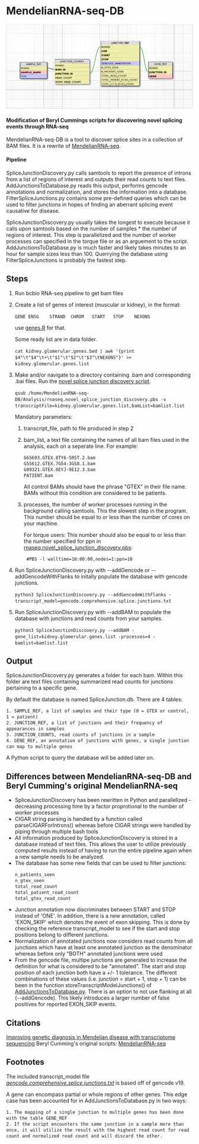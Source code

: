 ﻿# MendelianRNA-seq-DB

![alt text](./SpliceJunctionSchema.png)

#### Modification of Beryl Cummings scripts for discovering novel splicing events through RNA-seq

MendelianRNA-seq-DB is a tool to discover splice sites in a collection of BAM files. It is a rewrite of [MendelianRNA-seq](https://github.com/dennis-kao/MendelianRNA-seq).

#### Pipeline

SpliceJunctionDiscovery.py calls samtools to report the presence of introns from a list of regions of interest and outputs their read counts to text files. AddJunctionsToDatabase.py reads this output, performs gencode annotations and normalization, and stores the information into a database. FilterSpliceJunctions.py contains some pre-defined queries which can be used to filter junctions in hopes of finding an aberrant splicing event causative for disease.

SpliceJunctionDiscovery.py usually takes the longest to execute because it calls upon samtools based on the number of samples * the number of regions of interest. This step is parallelized and the number of worker processes can specified in the torque file or as an arguement to the script. AddJunctionsToDatabase.py is much faster and likely takes minutes to an hour for sample sizes less than 100. Querrying the database using FilterSpliceJunctions is probably the fastest step.

## Steps

1. Run bcbio RNA-seq pipeline to get bam files

2. Create a list of genes of interest (muscular or kidney), in the format:
	
	```GENE	ENSG	STRAND	CHROM	START	STOP	NEXONS```

	use [genes.R](https://github.com/naumenko-sa/bioscripts/blob/master/genes.R) for that.

	Some ready list are in data folder.

	```cat kidney.glomerular.genes.bed | awk '{print $4"\t"$4"\t+\t"$1"\t"$2"\t"$3"\tNEXONS"}' >> kidney.glomerular.genes.list```

3. Make and/or navigate to a directory containing .bam and corresponding .bai files. Run the [novel splice junction discovery script](Analysis/rnaseq.novel_splice_junction_discovery.pbs).

	```qsub /home/MendelianRNA-seq-DB/Analysis/rnaseq.novel_splice_junction_discovery.pbs -v transcriptFile=kidney.glomerular.genes.list,bamList=bamlist.list```

	Mandatory parameters:
	1. transcript_file, path to file produced in step 2
	2. bam_list, a text file containing the names of all bam files used in the analysis, each on a seperate line. For example:

		```
		G65693.GTEX.8TY6-5R5T.2.bam
		G55612.GTEX.7G54-3GS8.1.bam
		G09321.GTEX.0EYJ-9E12.3.bam
		PATIENT.bam
		```
		
		All control BAMs should have the phrase "GTEX" in their file name. BAMs without this condition are considered to be patients.

	3. processes, the number of worker processes running in the background calling samtools. This the slowest step in the program. This number should be equal to or less than the number of cores on your machine. 
	
		For torque users: This number should also be equal to or less than the number specified for ppn in [rnaseq.novel_splice_junction_discovery.pbs](Analysis/rnaseq.splice_junction_summary.pbs):

		
			#PBS -l walltime=10:00:00,nodes=1:ppn=10

4. Run SpliceJunctionDiscovery.py with --addGencode or --addGencodeWithFlanks to initally populate the database with gencode junctions. 

	```python3 SpliceJunctionDiscovery.py --addGencodeWithFlanks -transcript_model=gencode.comprehensive.splice.junctions.txt```
	
5. Run SpliceJunctionDiscovery.py with --addBAM to populate the database with junctions and read counts from your samples.

	```python3 SpliceJunctionDiscovery.py --addBAM -gene_list=kidney.glomerular.genes.list -processes=4 -bamlist=bamlist.list```

## Output

SpliceJunctionDiscovery.py generates a folder for each bam. Within this folder are text files containing summarized read counts for junctions pertaining to a specific gene.

By default the database is named SpliceJunction.db. There are 4 tables:

	1. SAMPLE_REF, a list of samples and their type (0 = GTEX or control, 1 = patient)
	2. JUNCTION_REF, a list of junctions and their frequency of appearances in samples
	3. JUNCTION_COUNTS, read counts of junctions in a sample
	4. GENE_REF, an annotation of junctions with genes, a single junction can map to multiple genes
	
A Python script to query the database will be added later on.

## Differences between MendelianRNA-seq-DB and Beryl Cumming's original MendelianRNA-seq

- SpliceJunctionDiscovery has been rewritten in Python and parallelized - decreasing processing time by a factor proprotional to the number of worker processes
- CIGAR string parsing is handled by a function called parseCIGARForIntrons() whereas before CIGAR strings were handled by piping through multiple bash tools
- All information produced by SpliceJunctionDiscovery is stored in a database instead of text files. This allows the user to utilize previously computed results instead of having to run the entire pipeline again when a new sample needs to be analyzed.
- The database has some new fields that can be used to filter junctions: 
	```
	n_patients_seen
	n_gtex_seen
	total_read_count
	total_patient_read_count
	total_gtex_read_count
	```
- Junction annotation now discriminates between START and STOP instead of 'ONE'. In addition, there is a new annotation, called 'EXON_SKIP' which denotes the event of exon skipping. This is done by checking the reference transcript_model to see if the start and stop positions belong to different junctions.
- Normalization of annotated junctions now considers read counts from all junctions which have at least one annotated junction as the denominator whereas before only "BOTH" annotated junctions were used
- From the gencode file, multipe junctions are generated to increase the definition for what is considered to be "annotated". The start and stop position of each junction both have a +/- 1 tolerance. The different combinations of these values (i.e. junction = start + 1, stop + 1) can be been in the function storeTranscriptModelJunctions() of [AddJunctionsToDatabase.py](Analysis/AddJunctionsToDatabase.py). There is an option to not use flanking at all (--addGencode). This likely introduces a larger number of false positives for reported EXON_SKIP events.

## Citations

[Improving genetic diagnosis in Mendelian disease with transcriptome sequencing](http://stm.sciencemag.org/content/9/386/eaal5209)
Beryl Cumming's original scripts: [MendelianRNA-seq](https://github.com/berylc/MendelianRNA-seq)

## Footnotes

The included transcript_model file [_gencode.comprehensive.splice.junctions.txt_](https://github.com/dennis-kao/MendelianRNA-seq/blob/master/gencode.comprehensive.splice.junctions.txt) is based off of gencode v19.

A gene can encompass partial or whole regions of other genes. This edge case has been accounted for in AddJunctionsToDatabase.py in two ways: 

	1. The mapping of a single junction to multiple genes has been done with the table GENE_REF
	2. If the script encounters the same junction in a sample more than once, it will utilize the result with the highest read count for read count and normalized read count and will discard the other.

